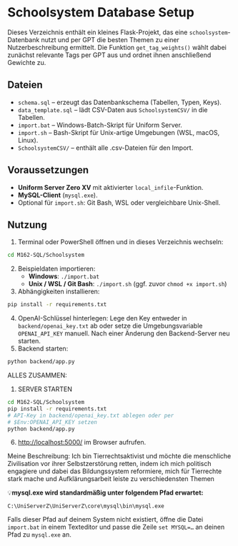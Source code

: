 # Schoolsystem Database Setup

Dieses Verzeichnis enthält ein kleines Flask-Projekt, das eine `schoolsystem`-Datenbank nutzt
und per GPT die besten Themen zu einer Nutzerbeschreibung ermittelt.
Die Funktion `get_tag_weights()` wählt dabei zunächst relevante Tags per GPT aus
und ordnet ihnen anschließend Gewichte zu.

## Dateien

- `schema.sql` – erzeugt das Datenbankschema (Tabellen, Typen, Keys).
- `data_template.sql` – lädt CSV-Daten aus `SchoolsystemCSV/` in die Tabellen.
- `import.bat` – Windows-Batch-Skript für Uniform Server.
- `import.sh` – Bash-Skript für Unix-artige Umgebungen (WSL, macOS, Linux).
- `SchoolsystemCSV/` – enthält alle .csv-Dateien für den Import.

## Voraussetzungen

- **Uniform Server Zero XV** mit aktivierter `local_infile`-Funktion.
- **MySQL-Client** (`mysql.exe`).
- Optional für `import.sh`: Git Bash, WSL oder vergleichbare Unix-Shell.

## Nutzung

1. Terminal oder PowerShell öffnen und in dieses Verzeichnis wechseln:
```bash
cd M162-SQL/Schoolsystem
```
2. Beispieldaten importieren:
   - **Windows**: `./import.bat`
   - **Unix / WSL / Git Bash**: `./import.sh` (ggf. zuvor `chmod +x import.sh`)
3. Abhängigkeiten installieren:
```bash
pip install -r requirements.txt
```
4. OpenAI-Schlüssel hinterlegen:
   Lege den Key entweder in `backend/openai_key.txt` ab oder setze die
   Umgebungsvariable `OPENAI_API_KEY` manuell. Nach einer Änderung den
   Backend-Server neu starten.
5. Backend starten:
```bash
python backend/app.py
```

ALLES ZUSAMMEN:
1. SERVER STARTEN
```bash
cd M162-SQL/Schoolsystem
pip install -r requirements.txt
# API-Key in backend/openai_key.txt ablegen oder per
# $Env:OPENAI_API_KEY setzen
python backend/app.py
```

6. [http://localhost:5000/](http://localhost:5000/) im Browser aufrufen.

Meine Beschreibung: Ich bin Tierrechtsaktivist und möchte die menschliche Zivilisation vor ihrer Selbstzerstörung retten, indem ich mich politisch engagiere und dabei das Bildungssystem reformiere, mich für Tierrechte stark mache und Aufklärungsarbeit leiste zu verschiedensten Themen

💡**mysql.exe wird standardmäßig unter folgendem Pfad erwartet:**
```
C:\UniServerZ\UniServerZ\core\mysql\bin\mysql.exe
```
Falls dieser Pfad auf deinem System nicht existiert, öffne die Datei `import.bat` in einem Texteditor und passe die Zeile `set MYSQL=…` an deinen Pfad zu `mysql.exe` an.
